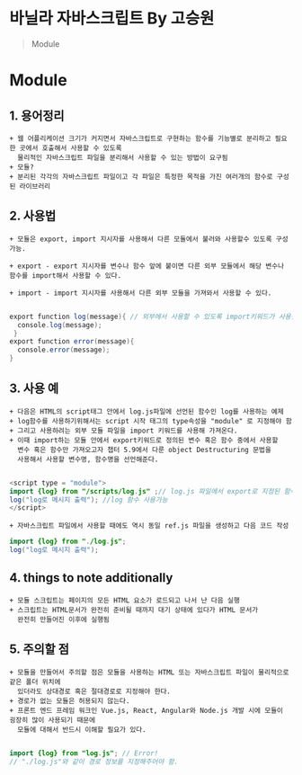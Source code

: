 # 바닐라 자바스크립트 By 고승원

> 
> 
> Module

# Module

##  1. 용어정리
    + 웹 어플리케이션 크기가 커지면서 자바스크립트로 구현하는 함수를 기능별로 분리하고 필요한 곳에서 호출해서 사용할 수 있도록 
      물리적인 자바스크립트 파일을 분리해서 사용할 수 있는 방법이 요구됨
    + 모듈?
    + 분리된 각각의 자바스크립트 파일이고 각 파일은 특정한 목적을 가진 여러개의 함수로 구성된 라이브러리
    
##  2. 사용법
    + 모듈은 export, import 지시자를 사용해서 다른 모듈에서 불러와 사용할수 있도록 구성가능.
    
    + export - export 지시자를 변수나 함수 앞에 붙이면 다른 외부 모듈에서 해당 변수나 함수를 import해서 사용할 수 있다.
    
    + import - import 지시자를 사용해서 다른 외부 모듈을 가져와서 사용할 수 있다.
    
~~~Java Script

export function log(message){ // 외부에서 사용할 수 있도록 import키워드가 사용됨
  console.log(message);
 }
export function error(message){
  console.error(message);
}

~~~
##  3. 사용 예
    + 다음은 HTML의 script태그 안에서 log.js파일에 선언된 함수인 log를 사용하는 예제
    + log함수를 사용하기위해서는 script 시작 태그의 type속성을 "module" 로 지정해야 함
    + 그리고 사용하려는 외부 모듈 파일을 import 키워드를 사용해 가져온다. 
    + 이때 import하는 모듈 안에서 export키워드로 정의된 변수 혹은 함수 중에서 사용할
      변수 혹은 함수만 가져오고자 챕터 5.9에서 다룬 object Destructuring 문법을 
      사용해서 사용할 변수명, 함수명을 선언해준다. 
    
    
  ~~~Java Script

<script type = "module">
import {log} from "/scripts/log.js" ;// log.js 파일에서 export로 지정된 함수 log함수만 import함
log("log로 메시지 출력"); //log 함수 사용가능
</script>

~~~  
    + 자바스크립트 파일에서 사용할 때에도 역시 동일 ref.js 파일을 생성하고 다음 코드 작성
    
~~~Java Script
import {log} from "./log.js";
log("log로 메시지 출력");
~~~      

##  4. things to note additionally
    + 모듈 스크립트는 페이지의 모든 HTML 요소가 로드되고 나서 난 다음 실행
    + 스크립트는 HTML문서가 완전히 준비될 때까지 대기 상태에 있다가 HTML 문서가
      완전히 만들어진 이후에 실행됨

##  5. 주의할 점
    + 모듈을 만들어서 주의할 점은 모듈을 사용하는 HTML 또는 자바스크립트 파일이 물리적으로 같은 폴더 위치에
      있더라도 상대경로 혹은 절대경로로 지정해야 한다. 
    + 경로가 없는 모듈은 허용되지 않는다. 
    + 프론트 엔드 프레임 워크인 Vue.js, React, Angular와 Node.js 개발 시에 모듈이 굉장히 많이 사용되기 때문에
      모듈에 대해서 반드시 이해할 필요가 있다.
    
~~~Java Script

import {log} from "log.js"; // Error!
// "./log.js"와 같이 경로 정보를 지정해주어야 함.
~~~

    
    
    
    
    
    
    
    
    
    
    
    
    
    
    
    
    
    
    
    


    
